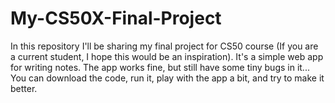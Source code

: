 # My-CS50X-Final-Project
In this repository I'll be sharing my final project for CS50 course (If you are a current student, I hope this would be an inspiration). It's a simple web app for writing notes. The app works fine, but still have some tiny bugs in it... You can download the code, run it, play with the app a bit, and try to make it better.
